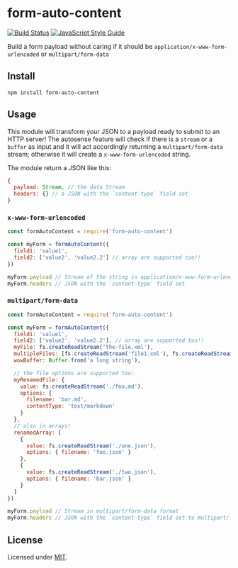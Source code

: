 # form-auto-content

[![Build Status](https://github.com/Eomm/form-auto-content/workflows/ci/badge.svg)](https://github.com/Eomm/form-auto-content/actions)
[![JavaScript Style Guide](https://img.shields.io/badge/code_style-standard-brightgreen.svg)](https://standardjs.com)


Build a form payload without caring if it should be `application/x-www-form-urlencoded` or `multipart/form-data`

## Install

```
npm install form-auto-content
```

## Usage

This module will transform your JSON to a payload ready to submit to an HTTP server!
The autosense feature will check if there is a `stream` or a `buffer` as input and it will act accordingly returning a `multipart/form-data` stream; otherwise it will create a `x-www-form-urlencoded` string.

The module return a JSON like this:

```js
{
  payload: Stream, // the data Stream
  headers: {} // a JSON with the `content-type` field set
}
```

### `x-www-form-urlencoded`

```js
const formAutoContent = require('form-auto-content')

const myForm = formAutoContent({
  field1: 'value1',
  field2: ['value2', 'value2.2'] // array are supported too!!
})

myForm.payload // Stream of the string in application/x-www-form-urlencoded format
myForm.headers // JSON with the `content-type` field set
```

### `multipart/form-data`

```js
const formAutoContent = require('form-auto-content')

const myForm = formAutoContent({
  field1: 'value1',
  field2: ['value2', 'value2.2'], // array are supported too!!
  myFile: fs.createReadStream('the-file.xml'),
  multipleFiles: [fs.createReadStream('file1.xml'), fs.createReadStream('file2.xml')],
  wowBuffer: Buffer.from('a long string'),

  // the file options are supported too:
  myRenamedFile: {
    value: fs.createReadStream('./foo.md'),
    options: {
      filename: 'bar.md',
      contentType: 'text/markdown'
    }
  },
  // also in arrays!
  renamedArray: [
    {
      value: fs.createReadStream('./one.json'),
      options: { filename: 'foo.json' }
    },
    {
      value: fs.createReadStream('./two.json'),
      options: { filename: 'bar.json' }
    }
  ]
})

myForm.payload // Stream in multipart/form-data format
myForm.headers // JSON with the `content-type` field set to multipart/form-data
```


## License

Licensed under [MIT](./LICENSE).
